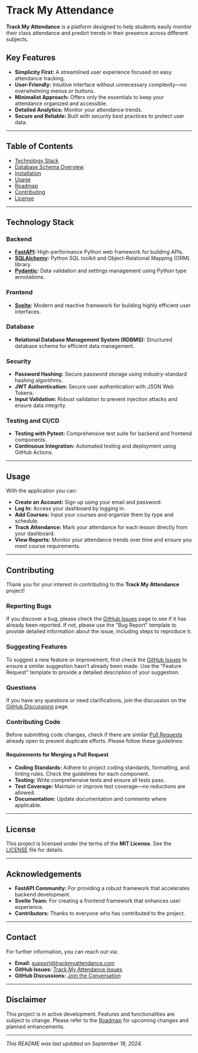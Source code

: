 # Track My Attendance

**Track My Attendance** is a platform designed to help students easily monitor their class attendance and predict trends in their presence across different subjects.

## Key Features

- **Simplicity First:** A streamlined user experience focused on easy attendance tracking.
- **User-Friendly:** Intuitive interface without unnecessary complexity—no overwhelming menus or buttons.
- **Minimalist Approach:** Offers only the essentials to keep your attendance organized and accessible.
- **Detailed Analytics:** Monitor your attendance trends.
- **Secure and Reliable:** Built with security best practices to protect user data.

---

## Table of Contents

- [Technology Stack](#technology-stack)
- [Database Schema Overview](#database-schema-overview)
- [Installation](#installation)
- [Usage](#usage)
- [Roadmap](#roadmap)
- [Contributing](#contributing)
- [License](#license)

---

## Technology Stack

### Backend

- **[FastAPI](https://fastapi.tiangolo.com/):** High-performance Python web framework for building APIs.
- **[SQLAlchemy](https://www.sqlalchemy.org/):** Python SQL toolkit and Object-Relational Mapping (ORM) library.
- **[Pydantic](https://docs.pydantic.dev/latest/):** Data validation and settings management using Python type annotations.

### Frontend

- **[Svelte](https://svelte.dev/):** Modern and reactive framework for building highly efficient user interfaces.

### Database

- **Relational Database Management System (RDBMS):** Structured database schema for efficient data management.

### Security

- **Password Hashing:** Secure password storage using industry-standard hashing algorithms.
- **JWT Authentication:** Secure user authentication with JSON Web Tokens.
- **Input Validation:** Robust validation to prevent injection attacks and ensure data integrity.

### Testing and CI/CD

- **Testing with Pytest:** Comprehensive test suite for backend and frontend components.
- **Continuous Integration:** Automated testing and deployment using GitHub Actions.

---

## Usage

With the application you can:

- **Create an Account:** Sign up using your email and password.
- **Log In:** Access your dashboard by logging in.
- **Add Courses:** Input your courses and organize them by type and schedule.
- **Track Attendance:** Mark your attendance for each lesson directly from your dashboard.
- **View Reports:** Monitor your attendance trends over time and ensure you meet course requirements.

---

## Contributing

Thank you for your interest in contributing to the **Track My Attendance** project!

### Reporting Bugs

If you discover a bug, please check the [GitHub Issues](https://github.com/RWallan/track-my-attendance/issues) page to see if it has already been reported. If not, please use the "Bug Report" template to provide detailed information about the issue, including steps to reproduce it.

### Suggesting Features

To suggest a new feature or improvement, first check the [GitHub Issues](https://github.com/RWallan/track-my-attendance/issues) to ensure a similar suggestion hasn't already been made. Use the "Feature Request" template to provide a detailed description of your suggestion.

### Questions

If you have any questions or need clarifications, join the discussion on the [GitHub Discussions](https://github.com/RWallan/track-my-attendance/discussions) page.

### Contributing Code

Before submitting code changes, check if there are similar [Pull Requests](https://github.com/RWallan/track-my-attendance/pulls) already open to prevent duplicate efforts. Please follow these guidelines:

#### Requirements for Merging a Pull Request

- **Coding Standards:** Adhere to project coding standards, formatting, and linting rules. Check the guidelines for each component.
- **Testing:** Write comprehensive tests and ensure all tests pass.
- **Test Coverage:** Maintain or improve test coverage—no reductions are allowed.
- **Documentation:** Update documentation and comments where applicable.

---

## License

This project is licensed under the terms of the **MIT License**. See the [LICENSE](LICENSE) file for details.

---

## Acknowledgements

- **FastAPI Community:** For providing a robust framework that accelerates backend development.
- **Svelte Team:** For creating a frontend framework that enhances user experience.
- **Contributors:** Thanks to everyone who has contributed to the project.

---

## Contact

For further information, you can reach out via:

- **Email:** [support@trackmyattendance.com](mailto:support@trackmyattendance.com)
- **GitHub Issues:** [Track My Attendance Issues](https://github.com/RWallan/track-my-attendance/issues)
- **GitHub Discussions:** [Join the Conversation](https://github.com/RWallan/track-my-attendance/discussions)

---

## Disclaimer

This project is in active development. Features and functionalities are subject to change. Please refer to the [Roadmap](#roadmap) for upcoming changes and planned enhancements.

---

*This README was last updated on September 18, 2024.*
